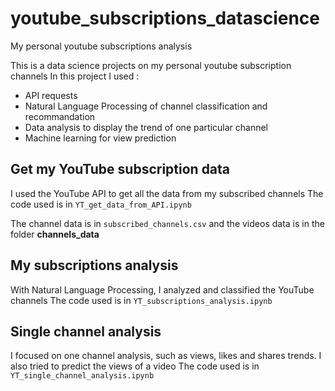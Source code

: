 # youtube_subscriptions_datascience
My personal youtube subscriptions analysis

This is a data science projects on my personal youtube subscription channels
In this project I used :
 - API requests
 - Natural Language Processing of channel classification and recommandation
 - Data analysis to display the trend of one particular channel
 - Machine learning for view prediction

## Get my YouTube subscription data
I used the YouTube API to get all the data from my subscribed channels
The code used is in `YT_get_data_from_API.ipynb`

The channel data is in `subscribed_channels.csv` and the videos data is in the folder **channels_data**

## My subscriptions analysis
With Natural Language Processing, I analyzed and classified the YouTube channels
The code used is in `YT_subscriptions_analysis.ipynb`

## Single channel analysis
I focused on one channel analysis, such as views, likes and shares trends.
I also tried to predict the views of a video
The code used is in `YT_single_channel_analysis.ipynb`
